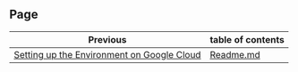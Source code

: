 ## Page

| Previous                                                                                          | table of contents      |
|---------------------------------------------------------------------------------------------------|------------------------|
| [Setting up the Environment on Google Cloud](1_4_1_Setting_up_the_Environment_on_Google_Cloud.md) | [Readme.md](README.md) |